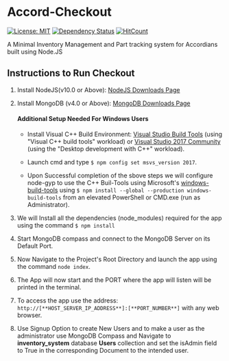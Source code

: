 # Accord-Checkout
[![License: MIT](https://img.shields.io/badge/License-MIT-yellow.svg)](https://opensource.org/licenses/MIT)
[![Dependency Status](https://david-dm.org/dwij2812/Accord-Checkout.svg?style=flat)](https://david-dm.org/dwij2812/Accord-Checkout)
[![HitCount](http://hits.dwyl.io/dwij2812/Accord-Checkout.svg)](http://hits.dwyl.io/dwij2812/Accord-Checkout)

A Minimal Inventory Management and Part tracking system for Accordians built using Node.JS

## Instructions to Run Checkout

1. Install NodeJS(v10.0 or Above): [NodeJS Downloads Page](https://nodejs.org/en/download/)
2. Install MongoDB (v4.0 or Above): [MongoDB Downloads Page](https://www.mongodb.com/download-center/community)
   
   #### Additional Setup Needed For Windows Users
     -  Install Visual C++ Build Environment: [Visual Studio Build Tools](https://visualstudio.microsoft.com/thank-you-downloading-visual-studio/?sku=BuildTools)
   (using "Visual C++ build tools" workload) or [Visual Studio 2017 Community](https://visualstudio.microsoft.com/pl/thank-you-downloading-visual-studio/?sku=Community)
   (using the "Desktop development with C++" workload).
   
   - Launch cmd and type  `$ npm config set msvs_version 2017`.
   - Upon Successful completion of the sbove steps we will configure node-gyp to use the C++ Buil-Tools using Microsoft's [windows-build-tools](https://github.com/felixrieseberg/windows-build-tools) using `$ npm install --global --production windows-build-tools` from an elevated PowerShell or CMD.exe (run as Administrator).

3. We will Install all the dependencies (node_modules) required for the app using the command `$ npm install`

4. Start MongoDB compass and connect to the MongoDB Server on its Default Port.
5. Now Navigate to the Project's Root Directory and launch the app using the command `node index`.
6. The App will now start and the PORT where the app will listen will be printed in the terminal.
7. To access the app use the address: `http://[**HOST_SERVER_IP_ADDRESS**]:[**PORT_NUMBER**]` with any web browser.
8. Use Signup Option to create New Users and to make a user as the administrator use MongoDB Compass and Navigate to **inventory_system** database **Users** collection and set the isAdmin field to True in the corresponding Document to the intended user.
